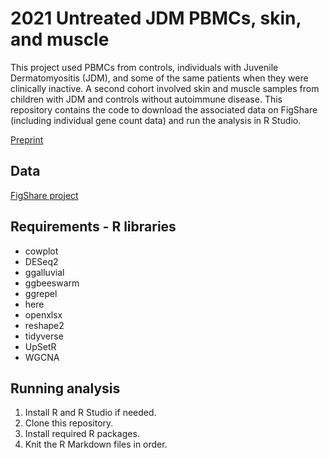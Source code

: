 # 2021 Untreated JDM PBMCs, skin, and muscle

This project used PBMCs from controls, individuals with Juvenile Dermatomyositis (JDM), and some of the same patients when they were clinically inactive. A second cohort involved skin and muscle samples from children with JDM and controls without autoimmune disease. This repository contains the code to download the associated data on FigShare (including individual gene count data) and run the analysis in R Studio.

[Preprint](https://www.biorxiv.org/content/10.1101/2021.05.07.443007v2)

## Data

[FigShare project](https://figshare.com/projects/2019_Untreated_juvenile_dermatomyositis_JDM_RNA-Seq/63539)

## Requirements - R libraries
* cowplot
* DESeq2
* ggalluvial
* ggbeeswarm
* ggrepel
* here
* openxlsx
* reshape2
* tidyverse
* UpSetR
* WGCNA

## Running analysis
1. Install R and R Studio if needed.
2. Clone this repository.
3. Install required R packages.
4. Knit the R Markdown files in order.
